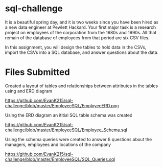 # sql-challenge

It is a beautiful spring day, and it is two weeks since you have been hired as a new data engineer at Pewlett Hackard. Your first major task is a research project on employees of the corporation from the 1980s and 1990s. All that remain of the database of employees from that period are six CSV files.

In this assignment, you will design the tables to hold data in the CSVs, 
import the CSVs into a SQL database, and answer questions about the data. 

# Files Submitted 

Created a layout of tables and relationships between attributes in the tables using and ERD diagram

https://github.com/EvanK215/sql-challenge/blob/master/EmployeeSQL/EmployeeERD.png

Using the ERD diagram an ititial SQL table schema was created

https://github.com/EvanK215/sql-challenge/blob/master/EmployeeSQL/Employee_Schema.sql

Using the schema queries were created to answer 8 questions about the managers, employees and locations of the company

https://github.com/EvanK215/sql-challenge/blob/master/EmployeeSQL/SQL_Queries.sql


